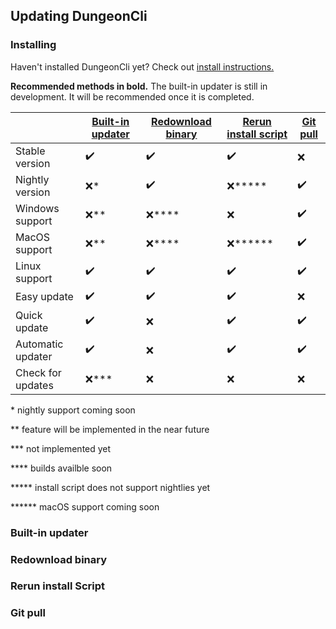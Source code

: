 ## Updating DungeonCli

### Installing
Haven't installed DungeonCli yet? Check out [install instructions.](Installation.md)

**Recommended methods in bold.**
The built-in updater is still in development. It will be recommended once it is completed.

|                   | [Built-in updater](#built-in-updater)  | [**Redownload binary**](#redownload-binary)| [**Rerun install script**](##rerun-install-script) | [Git pull](#git-pull) |
| ----------------- | -------------------------------------  | ---------------------------------- | ------------------------------------ | --------------------- |
| Stable version    | ✔️                                     | ✔️                                | ✔️                                  | ❌                    |
| Nightly version   | ❌*                                    | ✔️                                | ❌*****                             | ✔️                    |
| Windows support   | ❌**                                   | ❌****                            | ❌                                  | ✔️                    |
| MacOS support     | ❌**                                   | ❌****                            | ❌******                            | ✔️                    |
| Linux support     | ✔️                                     | ✔️                                | ✔️                                  | ✔️                    |
| Easy update       | ✔️                                     | ✔️                                | ✔️                                  | ❌                    |
| Quick update      | ✔️                                     | ❌                                | ✔️                                  | ✔️                    |
| Automatic updater | ✔️                                     | ❌                                | ✔️                                  | ✔️                    |
| Check for updates | ❌***                                  | ❌                                | ❌                                  | ❌                    |

\* nightly support coming soon

\*\* feature will be implemented in the near future

\*\*\* not implemented yet

\*\*\*\* builds availble soon

\*\*\*\*\* install script does not support nightlies yet

\*\*\*\*\*\* macOS support coming soon

### Built-in updater



### Redownload binary



### Rerun install Script


### Git pull
